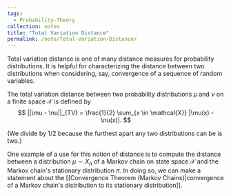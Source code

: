```yaml
---
tags:
  - Probability-Theory
collection: notes
title: "Total Variation Distance"
permalink: /note/Total-Variation-Distance/
---
```

Total variation distance is one of many distance measures for probability distributions. It is helpful for characterizing the distance between two distributions when considering, say, convergence of a sequence of random variables.

The total variation distance between two probability distributions $\mu$ and $\nu$ on a finite space $\mathcal{X}$ is defined by
$$
||\mu - \nu||_{TV} = \frac{1}{2} \sum_{x \in \mathcal{X}} |\mu(x) - \nu(x)|.
$$

(We divide by $1/2$ because the furthest apart any two distributions can be is two.)

One example of a use for this notion of distance is to compute the distance between a distribution $\mu \sim X_n$ of a Markov chain on state space $\mathcal{X}$ and the Markov chain's stationary distribution $\pi$. In doing so, we can make a statement about the [[Convergence Theorem (Markov Chains)|convergence of a Markov chain's distribution to its stationary distribution]].